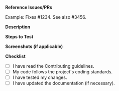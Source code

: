**Reference Issues/PRs**

Example: Fixes #1234. See also #3456.


**Description**

<!-- Provide a brief description of your changes. -->


**Steps to Test**

<!-- Explain how to test your changes (if necessary). -->


**Screenshots (if applicable)**

<!-- Add screenshots to showcase your changes. -->


**Checklist**

- [ ] I have read the Contributing guidelines.
- [ ] My code follows the project's coding standards.
- [ ] I have tested my changes.
- [ ] I have updated the documentation (if necessary).
